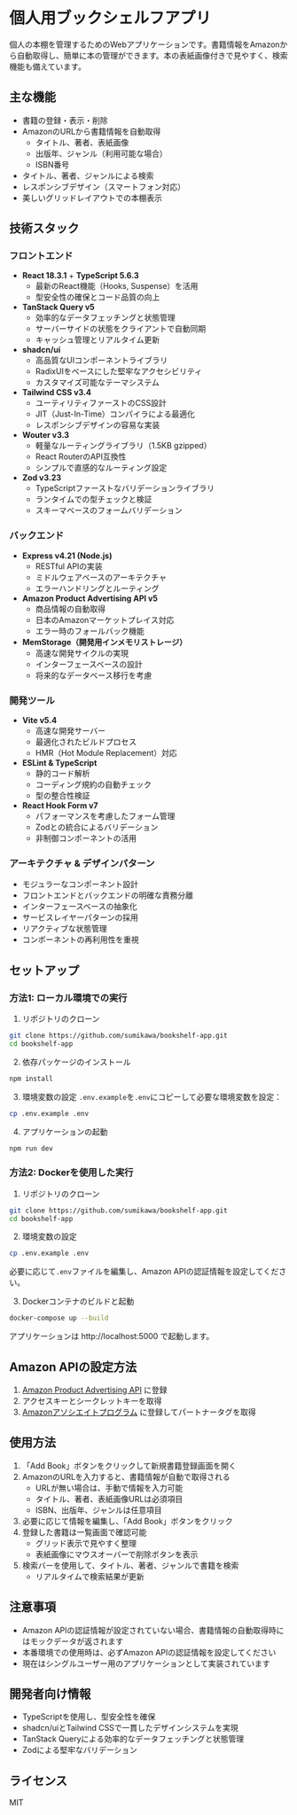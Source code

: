 # 個人用ブックシェルフアプリ

個人の本棚を管理するためのWebアプリケーションです。書籍情報をAmazonから自動取得し、簡単に本の管理ができます。本の表紙画像付きで見やすく、検索機能も備えています。

## 主な機能

- 書籍の登録・表示・削除
- AmazonのURLから書籍情報を自動取得
  - タイトル、著者、表紙画像
  - 出版年、ジャンル（利用可能な場合）
  - ISBN番号
- タイトル、著者、ジャンルによる検索
- レスポンシブデザイン（スマートフォン対応）
- 美しいグリッドレイアウトでの本棚表示

## 技術スタック

### フロントエンド
- **React 18.3.1** + **TypeScript 5.6.3**
  - 最新のReact機能（Hooks, Suspense）を活用
  - 型安全性の確保とコード品質の向上
- **TanStack Query v5**
  - 効率的なデータフェッチングと状態管理
  - サーバーサイドの状態をクライアントで自動同期
  - キャッシュ管理とリアルタイム更新
- **shadcn/ui**
  - 高品質なUIコンポーネントライブラリ
  - RadixUIをベースにした堅牢なアクセシビリティ
  - カスタマイズ可能なテーマシステム
- **Tailwind CSS v3.4**
  - ユーティリティファーストのCSS設計
  - JIT（Just-In-Time）コンパイラによる最適化
  - レスポンシブデザインの容易な実装
- **Wouter v3.3**
  - 軽量なルーティングライブラリ（1.5KB gzipped）
  - React RouterのAPI互換性
  - シンプルで直感的なルーティング設定
- **Zod v3.23**
  - TypeScriptファーストなバリデーションライブラリ
  - ランタイムでの型チェックと検証
  - スキーマベースのフォームバリデーション

### バックエンド
- **Express v4.21 (Node.js)**
  - RESTful APIの実装
  - ミドルウェアベースのアーキテクチャ
  - エラーハンドリングとルーティング
- **Amazon Product Advertising API v5**
  - 商品情報の自動取得
  - 日本のAmazonマーケットプレイス対応
  - エラー時のフォールバック機能
- **MemStorage（開発用インメモリストレージ）**
  - 高速な開発サイクルの実現
  - インターフェースベースの設計
  - 将来的なデータベース移行を考慮

### 開発ツール
- **Vite v5.4**
  - 高速な開発サーバー
  - 最適化されたビルドプロセス
  - HMR（Hot Module Replacement）対応
- **ESLint & TypeScript**
  - 静的コード解析
  - コーディング規約の自動チェック
  - 型の整合性検証
- **React Hook Form v7**
  - パフォーマンスを考慮したフォーム管理
  - Zodとの統合によるバリデーション
  - 非制御コンポーネントの活用

### アーキテクチャ & デザインパターン
- モジュラーなコンポーネント設計
- フロントエンドとバックエンドの明確な責務分離
- インターフェースベースの抽象化
- サービスレイヤーパターンの採用
- リアクティブな状態管理
- コンポーネントの再利用性を重視

## セットアップ

### 方法1: ローカル環境での実行

1. リポジトリのクローン
```bash
git clone https://github.com/sumikawa/bookshelf-app.git
cd bookshelf-app
```

2. 依存パッケージのインストール
```bash
npm install
```

3. 環境変数の設定
`.env.example`を`.env`にコピーして必要な環境変数を設定：
```bash
cp .env.example .env
```

4. アプリケーションの起動
```bash
npm run dev
```

### 方法2: Dockerを使用した実行

1. リポジトリのクローン
```bash
git clone https://github.com/sumikawa/bookshelf-app.git
cd bookshelf-app
```

2. 環境変数の設定
```bash
cp .env.example .env
```
必要に応じて`.env`ファイルを編集し、Amazon APIの認証情報を設定してください。

3. Dockerコンテナのビルドと起動
```bash
docker-compose up --build
```

アプリケーションは http://localhost:5000 で起動します。

## Amazon APIの設定方法

1. [Amazon Product Advertising API](https://webservices.amazon.com/paapi5/documentation/register-for-pa-api.html) に登録
2. アクセスキーとシークレットキーを取得
3. [Amazonアソシエイトプログラム](https://affiliate.amazon.co.jp/) に登録してパートナータグを取得

## 使用方法

1. 「Add Book」ボタンをクリックして新規書籍登録画面を開く
2. AmazonのURLを入力すると、書籍情報が自動で取得される
   - URLが無い場合は、手動で情報を入力可能
   - タイトル、著者、表紙画像URLは必須項目
   - ISBN、出版年、ジャンルは任意項目
3. 必要に応じて情報を編集し、「Add Book」ボタンをクリック
4. 登録した書籍は一覧画面で確認可能
   - グリッド表示で見やすく整理
   - 表紙画像にマウスオーバーで削除ボタンを表示
5. 検索バーを使用して、タイトル、著者、ジャンルで書籍を検索
   - リアルタイムで検索結果が更新

## 注意事項

- Amazon APIの認証情報が設定されていない場合、書籍情報の自動取得時にはモックデータが返されます
- 本番環境での使用時は、必ずAmazon APIの認証情報を設定してください
- 現在はシングルユーザー用のアプリケーションとして実装されています

## 開発者向け情報

- TypeScriptを使用し、型安全性を確保
- shadcn/uiとTailwind CSSで一貫したデザインシステムを実現
- TanStack Queryによる効率的なデータフェッチングと状態管理
- Zodによる堅牢なバリデーション

## ライセンス

MIT